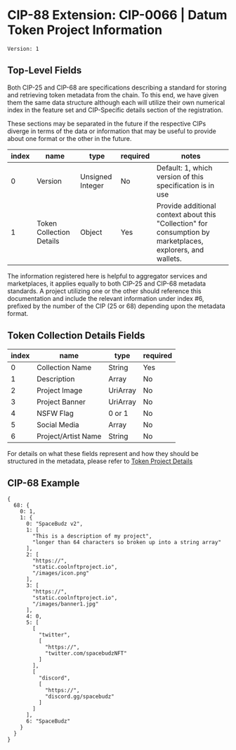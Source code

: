 # CIP-88 Extension: CIP-0066 | Datum Token Project Information

`Version: 1`

## Top-Level Fields

Both CIP-25 and CIP-68 are specifications describing a standard for storing and retrieving token metadata from the
chain. To this end, we have given them the same data structure although each will utilize their own numerical index in
the feature set and CIP-Specific details section of the registration.

These sections may be separated in the future if the respective CIPs diverge in terms of the data or information that
may be useful to provide about one format or the other in the future.

| index | name                     | type             | required | notes                                                                                                       |
|-------|--------------------------|------------------|----------|-------------------------------------------------------------------------------------------------------------|
| 0     | Version                  | Unsigned Integer | No       | Default: 1, which version of this specification is in use                                                   |
| 1     | Token Collection Details | Object           | Yes      | Provide additional context about this "Collection" for consumption by marketplaces, explorers, and wallets. |

The information registered here is helpful to aggregator services and marketplaces, it applies equally to both CIP-25
and CIP-68 metadata standards. A project utilizing one or the other should reference this documentation and include the
relevant information under index #6, prefixed by the number of the CIP (25 or 68) depending upon the metadata format.

## Token Collection Details Fields

| index | name                | type     | required |
|-------|---------------------|----------|----------|
| 0     | Collection Name     | String   | Yes      |
| 1     | Description         | Array    | No       |
| 2     | Project Image       | UriArray | No       |
| 3     | Project Banner      | UriArray | No       |
| 4     | NSFW Flag           | 0 or 1   | No       |
| 5     | Social Media        | Array    | No       |
| 6     | Project/Artist Name | String   | No       |

For details on what these fields represent and how they should be structured in the metadata, please refer to
[Token Project Details](../common/Token-Project-Details_v1.md)

## CIP-68 Example

```cbor 
{
  68: {
    0: 1,
    1: {
      0: "SpaceBudz v2",
      1: [
        "This is a description of my project",
        "longer than 64 characters so broken up into a string array"
      ],
      2: [
        "https://",
        "static.coolnftproject.io",
        "/images/icon.png"
      ],
      3: [
        "https://",
        "static.coolnftproject.io",
        "/images/banner1.jpg"
      ],
      4: 0,
      5: [
        [
          "twitter",
          [
            "https://",
            "twitter.com/spacebudzNFT"
          ]
        ],
        [
          "discord",
          [
            "https://",
            "discord.gg/spacebudz"
          ]
        ]
      ],
      6: "SpaceBudz"
    }
  }
}
```